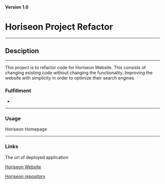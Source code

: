 **Version 1.0**  

# Horiseon Project Refactor  

- - -  

## Desciption  

- - -  

This project is to refactor code for Horiseon Website. This consists of changing existing code without changing the functionality. Improving the website with simplicity in order to optimize their search engines.  

### Fulfillment
*   

 

- - -   

### Usage  

Horiseon Homepage  

 

- - -  

### Links  

The url of deployed application  

[Horiseon Website](https://bvenant.github.io/horiseon/)  

[Horiseon repository](https://github.com/bvenant/horiseon.git)  

